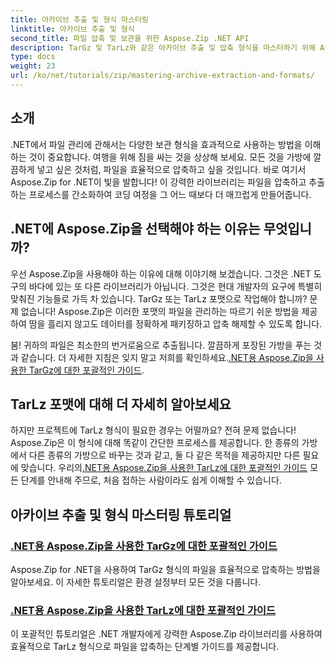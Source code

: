 ```yaml
---
title: 아카이브 추출 및 형식 마스터링
linktitle: 아카이브 추출 및 형식
second_title: 파일 압축 및 보관을 위한 Aspose.Zip .NET API
description: TarGz 및 TarLz와 같은 아카이브 추출 및 압축 형식을 마스터하기 위해 Aspose.Zip for .NET을 사용하는 방법에 대한 자세한 튜토리얼을 살펴보세요.
type: docs
weight: 23
url: /ko/net/tutorials/zip/mastering-archive-extraction-and-formats/
---
```

## 소개

.NET에서 파일 관리에 관해서는 다양한 보관 형식을 효과적으로 사용하는 방법을 이해하는 것이 중요합니다. 여행을 위해 짐을 싸는 것을 상상해 보세요. 모든 것을 가방에 깔끔하게 넣고 싶은 것처럼, 파일을 효율적으로 압축하고 싶을 것입니다. 바로 여기서 Aspose.Zip for .NET이 빛을 발합니다! 이 강력한 라이브러리는 파일을 압축하고 추출하는 프로세스를 간소화하여 코딩 여정을 그 어느 때보다 더 매끄럽게 만들어줍니다.

## .NET에 Aspose.Zip을 선택해야 하는 이유는 무엇입니까?

우선 Aspose.Zip을 사용해야 하는 이유에 대해 이야기해 보겠습니다. 그것은 .NET 도구의 바다에 있는 또 다른 라이브러리가 아닙니다. 그것은 현대 개발자의 요구에 특별히 맞춰진 기능들로 가득 차 있습니다. TarGz 또는 TarLz 포맷으로 작업해야 합니까? 문제 없습니다! Aspose.Zip은 이러한 포맷의 파일을 관리하는 따르기 쉬운 방법을 제공하여 땀을 흘리지 않고도 데이터를 정확하게 패키징하고 압축 해제할 수 있도록 합니다.

 붐! 귀하의 파일은 최소한의 번거로움으로 추출됩니다. 깔끔하게 포장된 가방을 푸는 것과 같습니다. 더 자세한 지침은 잊지 말고 저희를 확인하세요.[.NET용 Aspose.Zip을 사용한 TarGz에 대한 포괄적인 가이드](./comprehensive-guide-to-tar-gz/). 

## TarLz 포맷에 대해 더 자세히 알아보세요

 하지만 프로젝트에 TarLz 형식이 필요한 경우는 어떨까요? 전혀 문제 없습니다! Aspose.Zip은 이 형식에 대해 똑같이 간단한 프로세스를 제공합니다. 한 종류의 가방에서 다른 종류의 가방으로 바꾸는 것과 같고, 둘 다 같은 목적을 제공하지만 다른 필요에 맞습니다. 우리의[.NET용 Aspose.Zip을 사용한 TarLz에 대한 포괄적인 가이드](./comprehensive-guide-to-tar-lz/) 모든 단계를 안내해 주므로, 처음 접하는 사람이라도 쉽게 이해할 수 있습니다.

## 아카이브 추출 및 형식 마스터링 튜토리얼
### [.NET용 Aspose.Zip을 사용한 TarGz에 대한 포괄적인 가이드](./comprehensive-guide-to-tar-gz/)
Aspose.Zip for .NET을 사용하여 TarGz 형식의 파일을 효율적으로 압축하는 방법을 알아보세요. 이 자세한 튜토리얼은 환경 설정부터 모든 것을 다룹니다.
### [.NET용 Aspose.Zip을 사용한 TarLz에 대한 포괄적인 가이드](./comprehensive-guide-to-tar-lz/)
이 포괄적인 튜토리얼은 .NET 개발자에게 강력한 Aspose.Zip 라이브러리를 사용하여 효율적으로 TarLz 형식으로 파일을 압축하는 단계별 가이드를 제공합니다.
